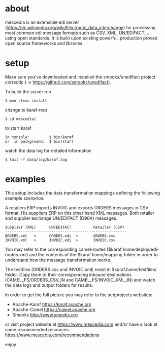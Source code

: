 # about 

mescedia is an extensible edi server (https://en.wikipedia.org/wiki/Electronic_data_interchange)
for processing most common edi message formats such as CSV, XML, UN/EDIFACT, ... using open standards.
It is build upon existing powerful, production proved open source frameworks and libraries.
 
# setup

Make sure you've downloaded and installed the smooks/unedifact project correctly ( -> https://github.com/smooks/unedifact).

To build the server run
	
	$ mvn clean install 

change to karaf-root	

	$ cd mescedia/ 

to start karaf
  
	in console: 		$ bin/karaf 
	or  in background: 	$ bin/start  

  watch the data log for detailed information
   
	$ tail -f data/log/karaf.log  
  
  
# examples
  
This setup includes the data transformation mappings defining the following example szenarios:

A retailers ERP imports INVOIC and exports ORDERS messages in CSV format. 
His suppliers ERP on this other hand XML messages. Both retailer and supplier 
exchange UN/EDIFACT (D96A) messages. 

	Supplier (XML) 		UN/EDIFACT			Retailer (CSV)
	-------------------------------------------------------
	ORDERS.xml   < 		ORDERS.edi  <    	ORDERS.csv
	INVOIC.xml   > 		INVOIC.edi  > 		INVOIC.csv

You may refer to the corresponding camel-routes ($karaf.home/deploy/edi-routes.xml) and the contents of the 
$karaf.home/mapping folder in order to understand how the message transformation works. 
		
The testfiles (ORDERS.csv and INVOIC.xml) resist in $karaf.home/testfiles/ folder. 
Copy them to their corresponding inbound destinations (CAMEL_FS/ORDERS_CSV_IN and CAMEL_FS/INVOIC_XML_IN) and watch 
the data logs and output folders for results. 
  
In order to get the full picture you may refer to the subprojects websites: 
- Apache-Karaf https://karaf.apache.org
- Apache-Camel https://camel.apache.org
- Smooks http://www.smooks.org
  
or visit project website at https://www.mescedia.com
and/or have a look at some recommended resources: https://www.mescedia.com/recommendations

enjoy
